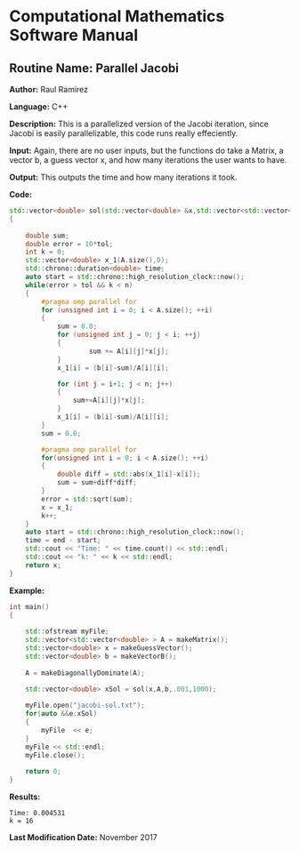 # Computational Mathematics Software Manual

## **Routine Name:** Parallel Jacobi

**Author:** Raul Ramirez

**Language:** C++

**Description:** This is a parallelized version of the Jacobi iteration, since Jacobi is easily parallelizable,
this code runs really effeciently. 


**Input:**  Again, there are no user inputs, but the functions do take a Matrix, a vector b, a guess vector x, and how many iterations the user wants to have.

**Output:** This outputs the time and how many iterations it took.

**Code:**
```C++
std::vector<double> sol(std::vector<double> &x,std::vector<std::vector<double> > &A, std::vector<double> &b, int tol, int n)
{
	
	double sum;	
	double error = 10*tol;
	int k = 0;
	std::vector<double> x_1(A.size(),0);
	std::chrono::duration<double> time;
	auto start = std::chrono::high_resolution_clock::now();
	while(error > tol && k < n)
	{
		#pragma omp parallel for
		for (unsigned int i = 0; i < A.size(); ++i)
		{
			sum = 0.0;
			for (unsigned int j = 0; j < i; ++j)
			{
					sum += A[i][j]*x[j];
			}
			x_1[i] = (b[i]-sum)/A[i][i];

			for (int j = i+1; j < n; j++)
			{
				sum+=A[i][j]*x[j];
			}
			x_1[i] = (b[i]-sum)/A[i][i];
		}
		sum = 0.0;

		#pragma omp parallel for
		for(unsigned int i = 0; i < A.size(); ++i)
		{
			double diff = std::abs(x_1[i]-x[i]);
			sum = sum+diff*diff;
		}
		error = std::sqrt(sum);
		x = x_1;
		k++;
	}
	auto start = std::chrono::high_resolution_clock::now();
	time = end - start;
	std::cout << "Time: " << time.count() << std::endl;
	std::cout << "k: " << k << std::endl;
	return x;
}
```

**Example:**

```C++
int main()
{
	
	std::ofstream myFile;	
	std::vector<std::vector<double> > A = makeMatrix();
	std::vector<double> x = makeGuessVector();
	std::vector<double> b = makeVectorB();
	
	A = makeDiagonallyDominate(A);

	std::vector<double> xSol = sol(x,A,b,.001,1000);
	
	myFile.open("jacobi-sol.txt");
	for(auto &&e:xSol)
	{
		myFile  << e;
	}
	myFile << std::endl;
	myFile.close();
		
	return 0;
}
```

**Results:**  
```
Time: 0.004531
k = 16
```

**Last Modification Date:**
November 2017
